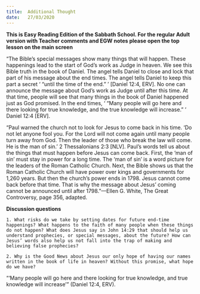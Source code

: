 ```yaml
---
title:  Additional Thought
date:   27/03/2020
---
```


**This is Easy Reading Edition of the Sabbath School. For the regular Adult version with Teacher comments and EGW notes please open the top lesson on the main screen** 

“The Bible’s special messages show many things that will happen. These happenings lead to the start of God’s work as Judge in heaven. We see this Bible truth in the book of Daniel. The angel tells Daniel to close and lock that part of his message about the end times. The angel tells Daniel to keep this part a secret ‘ “until the time of the end.” ’ [Daniel 12:4, ERV]. No one can announce the message about God’s work as Judge until after this time. At that time, people will see that many things in the book of Daniel happened just as God promised. In the end times, ‘ “Many people will go here and there looking for true knowledge, and the true knowledge will increase.” ’ Daniel 12:4 [ERV].

“Paul warned the church not to look for Jesus to come back in his time. ‘Do not let anyone fool you. For the Lord will not come again until many people turn away from God. Then the leader of those who break the law will come. He is the man of sin.’ 2 Thessalonians 2:3 [NLV]. Paul’s words tell us about the things that must happen before Jesus can come back. First, the ‘man of sin’ must stay in power for a long time. The ‘man of sin’ is a word picture for the leaders of the Roman Catholic Church. Next, the Bible shows us that the Roman Catholic Church will have power over kings and governments for 1,260 years. But then the church’s power ends in 1798. Jesus cannot come back before that time. That is why the message about Jesus’ coming cannot be announced until after 1798.”—Ellen G. White, The Great Controversy, page 356, adapted.

**Discussion questions**

`1. What risks do we take by setting dates for future end-time happenings? What happens to the faith of many people when these things do not happen? What does Jesus say in John 14:29 that should help us understand prophecies, or special messages, about the future? How can Jesus’ words also help us not fall into the trap of making and believing false prophecies?`

`2. Why is the Good News about Jesus our only hope of having our names written in the book of life in heaven? Without this promise, what hope do we have?`

“‘Many people will go here and there looking for true knowledge, and true knowledge will increase’” (Daniel 12:4, ERV).

